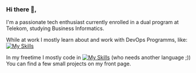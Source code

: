 ### Hi there 👋,
I'm a passionate tech enthusiast currently enrolled in a dual program at Telekom, studying Business Informatics.

While at work I mostly learn about and work with DevOps Programms, like: 
[![My Skills](https://skillicons.dev/icons?i=docker,grafana,prometheus,linux,mysql&theme=light)](https://skillicons.dev)



In my freetime I mostly code in [![My Skills](https://skillicons.dev/icons?i=py&theme=light)](https://skillicons.dev) (who needs another language ;))
You can find a few small projects on my front page. 
